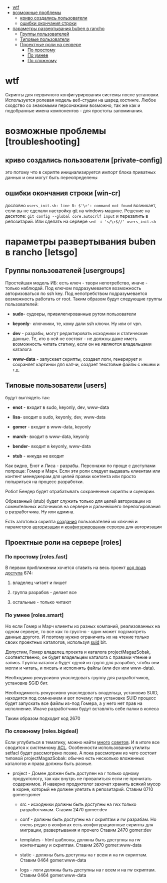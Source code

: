 <!-- MarkdownTOC autolink="true" bracket="round" autoanchor="true" -->

- [wtf](#wtf)
- [возможные проблемы](#troubleshooting)
    - [криво создались пользователи](#private-config)
    - [ошибки окончания строки](#win-cr)
- [параметры развертывания buben в rancho](#letsgo)
    - [Группы пользователей](#usergroups)
    - [Типовые пользователи](#users)
    - [Проектные роли на сервере](#roles)
        - [По простому](#roles.fast)
        - [По умнее](#roles.smart)
        - [По сложному](#roles.bigdeal)

<!-- /MarkdownTOC -->


<a id="wtf"></a>
# wtf
Скрипты для первичного конфигурирования системы после установки.
Используется ролевая модель веб-студии на шаред хостинге.
Любое сходство со знакомыми персонажами возможно, так же как и подобранные имена компонентов - для простоты запоминания.

<a id="troubleshooting"></a>
# возможные проблемы [troubleshooting]
<a id="private-config"></a>
## криво создались пользователи [private-config]
это потому что в скрипте инициализируется импорт блока приватных данных и они могут быть переопределены

<a id="win-cr"></a>
## ошибки окончания строки [win-cr]
дословно `users_init.sh: line 8: $'\r': command not found`
возникает, если вы не сделали настройку [git](https://github.com/mcgr0g/dotfiles/blob/master/.gitconfig#L17) на windows машине. Решение на десктопе:
`git config --global core.autocrlf input`
и перезалить в репозитарий. Или сделать на сервере
`sed -i 's/\r$//' users_init.sh`

<a id="letsgo"></a>
# параметры развертывания buben в rancho [letsgo]

<a id="usergroups"></a>
## Группы пользователей [usergroups]

Простейшая модель ИБ: есть ключ - твори непотребство, иначе - только наблюдай.
Под ключом подразумевается возможность авторизоваться по ssh key.
Под непотребством подразумевается возможность работать от root.
Таким образом будут следующие группы пользователей:

* **sudo**- судоеры, привилегированные рутом пользователи

* **keyonly**- ключники, те, кому дали ssh ключи. Ну или от vpn.

* **dev** - разрабы, могут редактировать исходники и статические данные. Те, кто в ней не состоят - не должны даже иметь возможность читать статику, если он не являются владельцами каталога

* **www-data** - запускает скрипты, создает логи, генерирует и сохраняет картинки для капчи, создает текстовые файлы с кешем и т.д.

<a id="users"></a>
## Типовые пользователи [users]

будут выглядеть так:

* **enot** - входит в sudo, keyonly, dev, www-data

* **lisa**- входит в sudo, keyonly, dev, www-data

* **gomer** - входит в www-data, keyonly

* **march**- входит в www-data, keyonly

* **bender**- входит в keyonly, www-data

* **stub** - никуда не входит

Как видно, Енот и Лиса - разрабы.
Персонажи по проще с доступами попроще: Гомер и Марч. Если эти роли следует выдавать клиентам или контент менеджерам для целей правки контента или просто попыриться на процесс разработки.

Робот Бендер будет отрабатывать сохраненные скрипты и сценарии.

Обрезанный (stub) будет служить только для целей авторизации из сомнительных источников на сервере и дальнейшего перелогирования в разработчика. Ну или админа.

Есть заготовка скрипта [создания](https://github.com/mcgr0g/rancho/blob/master/firstrun/users_sys.sh) пользователей
их ключей и параметров [авторизации](https://github.com/mcgr0g/rancho/blob/master/firstrun/users_ssh.sh)
и [конфигурирования](https://github.com/mcgr0g/rancho/blob/master/firstrun/users_ssh.sh) сервера для авторизации

<a id="roles"></a>
## Проектные роли на сервере [roles]

<a id="roles.fast"></a>
### По простому [roles.fast]

В первом приближении хочется ставить на весь проект [код прав доступа](http://mcgrog.blogspot.ru/2013/10/blog-post_28.html) 674:

1. владелец читает и пишет

2. группа разрабов - делает все

3. остальные - только читают

<a id="roles.smart"></a>
### По умнее [roles.smart]

Но если Гомер и Марч клиенты из разных компаний, реализованных на одном сервере, то все как то грустно - один может подсмотреть данные другого. И поэтому нужно ограничить их на чтение только своих проектных каталогов, используя [suid](https://ru.wikipedia.org/wiki/Suid) bit.

Допустим, Гомер владелец проекта и каталога projectMagazSobak, соответственно, он будет владельцем каталога с правами чтение и запись. Группа каталога будет одной из групп для разрабов, чтобы они могли и читать, и писать и исполнять файлы (или dev или www-data).

Необходимо рекурсивно  унаследовать группу для разработчиков, установив SGID бит.

Необходимость рекурсивно  унаследовать владельца, установив SUID, находится под сомнением и вот почему: при установке SUID процесс будет запускать все файлы из-под Гомера, а у него нет прав на исполнение. Иначе разработчики будут вставлять себе палки в колеса

Таким образом подходит код 2670

<a id="roles.bigdeal"></a>
### По сложному [roles.bigdeal]

Если углубиться в тематику, можно найти [много](https://toster.ru/answer?answer_id=153551#answers_list_answer) [советов](http://forum.ubuntu.ru/index.php?topic=280804.msg2210354#msg2210354). И в итоге все сводится к системному [ACL](https://wiki.archlinux.org/index.php/Access_Control_Lists_(%D0%A0%D1%83%D1%81%D1%81%D0%BA%D0%B8%D0%B9)). Особенности использования утилиты setfacl будет рассмотрено позже. А пока рассмотрим из чего состоит типовой projectMagazSobak: обычно есть несколько вложенных каталогов и права должны быть разные.

* project - Домен должен быть доступен на r только одному продуктологу, так как внутрь не провалиться если не прочитать содержимое. И наверно продуктолог захочет хранить всякий мусор в корне, который не должен улетать в репозитарий.
Ставим 0710 gomer:gomer

    * src - исходники должны быть доступны на rwx только разработчикам.
Ставим 2470 gomer:dev

    * conf - должны быть доступны на r скриптам и rw разрабам. Но очень редко в конфигах есть конфигурационные скрипты для миграции, развертывания и прочего
Ставим 2470 gomer:dev

    * templates - html шаблоны, должны быть доступны на rw контентщику и скриптам.
Ставим 2670 gomer:www-data

    * static - должны быть доступны на r всем и на rw скриптам.
Ставим 0464 gomer:www-data

    * logs - логи должны быть доступны на r всем и на rw скриптам.
Ставим 0464 gomer:www-data
